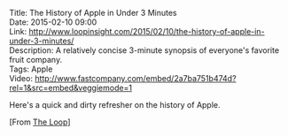 Title: The History of Apple in Under 3 Minutes  
Date: 2015-02-10 09:00  
Link: http://www.loopinsight.com/2015/02/10/the-history-of-apple-in-under-3-minutes/  
Description: A relatively concise 3-minute synopsis of everyone's favorite fruit company.  
Tags: Apple  
Video: http://www.fastcompany.com/embed/2a7ba751b474d?rel=1&src=embed&veggiemode=1  

Here's a quick and dirty refresher on the history of Apple.

[From [The Loop][loopinsight]]

[loopinsight]: http://www.loopinsight.com/2015/02/10/the-history-of-apple-in-under-3-minutes/ "The Loop's post source link"